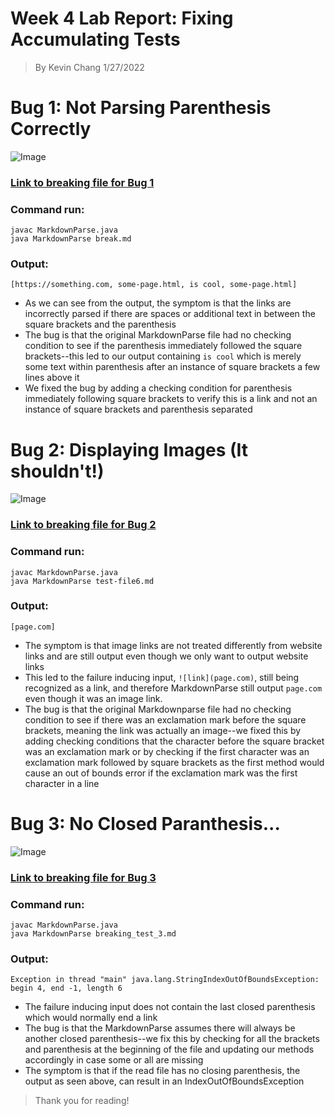 # **Week 4 Lab Report:** Fixing Accumulating Tests
>By Kevin Chang 1/27/2022

# Bug 1: Not Parsing Parenthesis Correctly
![Image](https://i.imgur.com/do6DlHE.png)

### [Link to breaking file for Bug 1](https://github.com/kevinchang1125/markdown-parse/blob/main/break.md)

### Command run:
```
javac MarkdownParse.java
java MarkdownParse break.md
```
### Output:
```
[https://something.com, some-page.html, is cool, some-page.html]
```
- As we can see from the output, the symptom is that the links are incorrectly parsed if there are spaces or additional text in between the square brackets and the parenthesis
- The bug is that the original MarkdownParse file had no checking condition to see if the parenthesis immediately followed the square brackets--this led to our output containing `is cool` which is merely some text within parenthesis after an instance of square brackets a few lines above it
- We fixed the bug by adding a checking condition for parenthesis immediately following square brackets to verify this is a link and not an instance of square brackets and parenthesis separated

# Bug 2: Displaying Images (It shouldn't!)
![Image](https://i.imgur.com/t4Uuymh.png)

### [Link to breaking file for Bug 2](https://github.com/Cubified/markdown-parse/blob/main/test-file6.md)

### Command run:
```
javac MarkdownParse.java
java MarkdownParse test-file6.md
```
### Output:
```
[page.com]
```
- The symptom is that image links are not treated differently from website links and are still output even though we only want to output website links
- This led to the failure inducing input, `![link](page.com)`, still being recognized as a link, and therefore MarkdownParse still output `page.com` even though it was an image link.
- The bug is that the original Markdownparse file had no checking condition to see if there was an exclamation mark before the square brackets, meaning the link was actually an image--we fixed this by adding checking conditions that the character before the square bracket was an exclamation mark or by checking if the first character was an exclamation mark followed by square brackets as the first method would cause an out of bounds error if the exclamation mark was the first character in a line


# Bug 3: No Closed Paranthesis...
![Image](https://i.imgur.com/ORJfWCG.png)

### [Link to breaking file for Bug 3](https://github.com/Cubified/markdown-parse/blob/main/breaking_test_3.md)

### Command run:
```
javac MarkdownParse.java
java MarkdownParse breaking_test_3.md
```
### Output:
```
Exception in thread "main" java.lang.StringIndexOutOfBoundsException: begin 4, end -1, length 6
```
- The failure inducing input does not contain the last closed parenthesis which would normally end a link
- The bug is that the MarkdownParse assumes there will always be another closed parenthesis--we fix this by checking for all the brackets and parenthesis at the beginning of the file and updating our methods accordingly in case some or all are missing
- The symptom is that if the read file has no closing parenthesis, the output as seen above, can result in an IndexOutOfBoundsException 


>Thank you for reading!